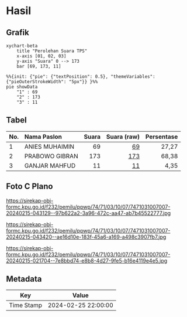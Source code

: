 # Hasil

## Grafik

```mermaid
xychart-beta
    title "Perolehan Suara TPS"
    x-axis [01, 02, 03]
    y-axis "Suara" 0 --> 173
    bar [69, 173, 11]
```

```mermaid
%%{init: {"pie": {"textPosition": 0.5}, "themeVariables": {"pieOuterStrokeWidth": "5px"}} }%%
pie showData
    "1" : 69
    "2" : 173
    "3" : 11
```

## Tabel

| No. | Nama Paslon    | Suara | Suara (raw) | Persentase |
|:--- |:-------------- | -----:| -----------:| ----------:|
| 1   | ANIES MUHAIMIN | 69    | [69][p-1]   | 27,27      |
| 2   | PRABOWO GIBRAN | 173   | [173][p-2]  | 68,38      |
| 3   | GANJAR MAHFUD  | 11    | [11][p-3]   | 4,35       |


[p-1]: https://github.com/gigit-pemilu/pemilu-2024-74-sulawesi-tenggara/blob/main/pilpres/hitung-suara/sub/74-sulawesi-tenggara/sub/71-kota-kendari/sub/03-baruga/sub/1007-watubangga/sub/007-tps/sub/paslon-1.txt
[p-2]: https://github.com/gigit-pemilu/pemilu-2024-74-sulawesi-tenggara/blob/main/pilpres/hitung-suara/sub/74-sulawesi-tenggara/sub/71-kota-kendari/sub/03-baruga/sub/1007-watubangga/sub/007-tps/sub/paslon-2.txt
[p-3]: https://github.com/gigit-pemilu/pemilu-2024-74-sulawesi-tenggara/blob/main/pilpres/hitung-suara/sub/74-sulawesi-tenggara/sub/71-kota-kendari/sub/03-baruga/sub/1007-watubangga/sub/007-tps/sub/paslon-3.txt

## Foto C Plano

https://sirekap-obj-formc.kpu.go.id/f232/pemilu/ppwp/74/71/03/10/07/7471031007007-20240215-043129--97b622a2-3a96-472c-aa47-ab7b45522777.jpg

https://sirekap-obj-formc.kpu.go.id/f232/pemilu/ppwp/74/71/03/10/07/7471031007007-20240215-043420--ae16d10e-183f-45a6-a169-a498c3907fb7.jpg

https://sirekap-obj-formc.kpu.go.id/f232/pemilu/ppwp/74/71/03/10/07/7471031007007-20240215-021704--7e8bbd74-e8b8-4d27-9fe5-b16e4119e4e5.jpg


## Metadata

| Key        | Value               |
| ---------- | ------------------- |
| Time Stamp | 2024-02-25 22:00:00 |



